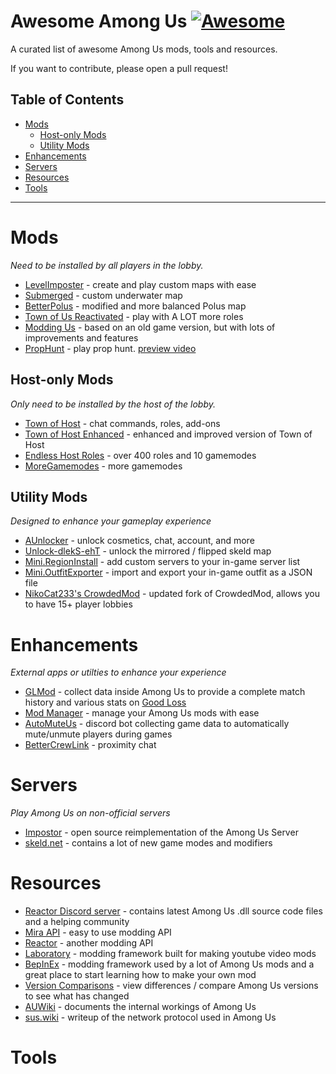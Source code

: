 # Awesome Among Us [![Awesome](https://cdn.rawgit.com/sindresorhus/awesome/d7305f38d29fed78fa85652e3a63e154dd8e8829/media/badge.svg)](https://github.com/sindresorhus/awesome)
A curated list of awesome Among Us mods, tools and resources.

If you want to contribute, please open a pull request!

## Table of Contents

- [Mods](#mods)
  - [Host-only Mods](#host-only-mods)
  - [Utility Mods](#utility-mods)
- [Enhancements](#enhancements)
- [Servers](#servers)
- [Resources](#resources)
- [Tools](#tools)

<hr>

# Mods

*Need to be installed by all players in the lobby.*

- [LevelImposter](https://levelimposter.net) - create and play custom maps with ease
- [Submerged](https://github.com/SubmergedAmongUs/Submerged) - custom underwater map
- [BetterPolus](https://github.com/Brybry16/BetterPolus) - modified and more balanced Polus map
- [Town of Us Reactivated](https://github.com/eDonnes124/Town-Of-Us-R) - play with A LOT more roles
- [Modding Us](https://github.com/overnightau/moddingus) - based on an old game version, but with lots of improvements and features
- [PropHunt](https://github.com/ugackMiner53/PropHunt) - play prop hunt. [preview video](https://www.youtube.com/watch?v=AXWGir4dun8)

## Host-only Mods

*Only need to be installed by the host of the lobby.*

- [Town of Host](https://github.com/tukasa0001/TownOfHost) - chat commands, roles, add-ons
- [Town of Host Enhanced](https://github.com/EnhancedNetwork/TownofHost-Enhanced) - enhanced and improved version of Town of Host
- [Endless Host Roles](https://github.com/Gurge44/EndlessHostRoles) - over 400 roles and 10 gamemodes
- [MoreGamemodes](https://github.com/Rabek009/MoreGamemodes) - more gamemodes

## Utility Mods

*Designed to enhance your gameplay experience*

- [AUnlocker](https://github.com/astra1dev/AUnlocker) - unlock cosmetics, chat, account, and more
- [Unlock-dlekS-ehT](https://github.com/Tommy-XL/Unlock-dlekS-ehT) - unlock the mirrored / flipped skeld map
- [Mini.RegionInstall](https://github.com/miniduikboot/Mini.RegionInstall) - add custom servers to your in-game server list
- [Mini.OutfitExporter](https://github.com/miniduikboot/Mini.OutfitExporter) - import and export your in-game outfit as a JSON file
- [NikoCat233's CrowdedMod](https://github.com/NikoCat233/CrowdedMod) - updated fork of CrowdedMod, allows you to have 15+ player lobbies

# Enhancements

*External apps or utilties to enhance your experience*

- [GLMod](https://github.com/MatuxGG/GLMod) - collect data inside Among Us to provide a complete match history and various stats on [Good Loss](https://goodloss.fr)
- [Mod Manager](https://github.com/MatuxGG/ModManager) - manage your Among Us mods with ease
- [AutoMuteUs](https://automute.us/) - discord bot collecting game data to automatically mute/unmute players during games
- [BetterCrewLink](https://github.com/OhMyGuus/BetterCrewLink/) - proximity chat

# Servers

*Play Among Us on non-official servers*

- [Impostor](https://github.com/Impostor/Impostor) - open source reimplementation of the Among Us Server
- [skeld.net](https://skeld.net/) - contains a lot of new game modes and modifiers 

# Resources

- [Reactor Discord server](https://reactor.gg/discord) - contains latest Among Us .dll source code files and a helping community
- [Mira API](https://github.com/All-Of-Us-Mods/MiraAPI) - easy to use modding API
- [Reactor](https://github.com/NuclearPowered/Reactor) - another modding API
- [Laboratory](https://github.com/Among-Us-Modding/Laboratory) - modding framework built for making youtube video mods
- [BepInEx](https://builds.bepinex.dev/projects/bepinex_be) - modding framework used by a lot of Among Us mods and a great place to start learning how to make your own mod
- [Version Comparisons](https://github.com/Pietrodjaowjao/AU-VersionComparisons) - view differences / compare Among Us versions to see what has changed
- [AUWiki](https://auwiki.duikbo.at/) - documents the internal workings of Among Us
- [sus.wiki](https://github.com/roobscoob/among-us-protocol) - writeup of the network protocol used in Among Us

# Tools
